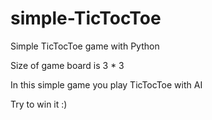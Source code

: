 # simple-TicTocToe
Simple TicTocToe game with Python

Size of game board is 3 * 3

In this simple game you play TicTocToe with AI

Try to win it  :)
